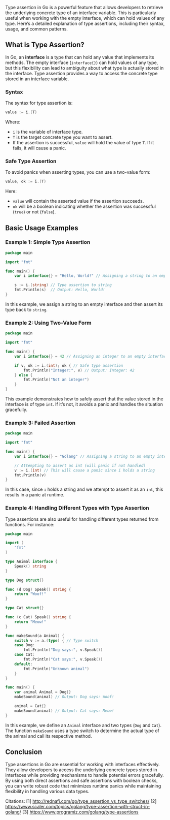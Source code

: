 Type assertion in Go is a powerful feature that allows developers to retrieve the underlying concrete type of an interface variable. This is particularly useful when working with the empty interface, which can hold values of any type. Here’s a detailed explanation of type assertions, including their syntax, usage, and common patterns.

## What is Type Assertion?

In Go, an **interface** is a type that can hold any value that implements its methods. The empty interface (`interface{}`) can hold values of any type, but this flexibility can lead to ambiguity about what type is actually stored in the interface. Type assertion provides a way to access the concrete type stored in an interface variable.

### Syntax

The syntax for type assertion is:

```go
value := i.(T)
```

Where:
- `i` is the variable of interface type.
- `T` is the target concrete type you want to assert.
- If the assertion is successful, `value` will hold the value of type `T`. If it fails, it will cause a panic.

### Safe Type Assertion

To avoid panics when asserting types, you can use a two-value form:

```go
value, ok := i.(T)
```

Here:
- `value` will contain the asserted value if the assertion succeeds.
- `ok` will be a boolean indicating whether the assertion was successful (`true`) or not (`false`).

## Basic Usage Examples

### Example 1: Simple Type Assertion

```go
package main

import "fmt"

func main() {
    var i interface{} = "Hello, World!" // Assigning a string to an empty interface

    s := i.(string) // Type assertion to string
    fmt.Println(s)  // Output: Hello, World!
}
```

In this example, we assign a string to an empty interface and then assert its type back to `string`.

### Example 2: Using Two-Value Form

```go
package main

import "fmt"

func main() {
    var i interface{} = 42 // Assigning an integer to an empty interface

    if v, ok := i.(int); ok { // Safe type assertion
        fmt.Println("Integer:", v) // Output: Integer: 42
    } else {
        fmt.Println("Not an integer")
    }
}
```

This example demonstrates how to safely assert that the value stored in the interface is of type `int`. If it’s not, it avoids a panic and handles the situation gracefully.

### Example 3: Failed Assertion

```go
package main

import "fmt"

func main() {
    var i interface{} = "Golang" // Assigning a string to an empty interface

    // Attempting to assert as int (will panic if not handled)
    v := i.(int) // This will cause a panic since i holds a string
    fmt.Println(v)
}
```

In this case, since `i` holds a string and we attempt to assert it as an `int`, this results in a panic at runtime.

### Example 4: Handling Different Types with Type Assertion

Type assertions are also useful for handling different types returned from functions. For instance:

```go
package main

import (
    "fmt"
)

type Animal interface {
    Speak() string
}

type Dog struct{}

func (d Dog) Speak() string {
    return "Woof!"
}

type Cat struct{}

func (c Cat) Speak() string {
    return "Meow!"
}

func makeSound(a Animal) {
    switch v := a.(type) { // Type switch
    case Dog:
        fmt.Println("Dog says:", v.Speak())
    case Cat:
        fmt.Println("Cat says:", v.Speak())
    default:
        fmt.Println("Unknown animal")
    }
}

func main() {
    var animal Animal = Dog{}
    makeSound(animal) // Output: Dog says: Woof!

    animal = Cat{}
    makeSound(animal) // Output: Cat says: Meow!
}
```

In this example, we define an `Animal` interface and two types (`Dog` and `Cat`). The function `makeSound` uses a type switch to determine the actual type of the animal and call its respective method.

## Conclusion

Type assertions in Go are essential for working with interfaces effectively. They allow developers to access the underlying concrete types stored in interfaces while providing mechanisms to handle potential errors gracefully. By using both direct assertions and safe assertions with boolean checks, you can write robust code that minimizes runtime panics while maintaining flexibility in handling various data types.

Citations:
[1] http://rednafi.com/go/type_assertion_vs_type_switches/
[2] https://www.scaler.com/topics/golang/type-assertion-with-struct-in-golang/
[3] https://www.programiz.com/golang/type-assertions